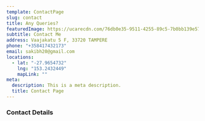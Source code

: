 ```yaml
---
template: ContactPage
slug: contact
title: Any Queries?
featuredImage: https://ucarecdn.com/76db0e35-9511-4255-89c5-7b0bb139e579/-/preview/1000x350/
subtitle: C﻿ontact Me
address: Vaajakatu 5 F, 33720 TAMPERE
phone: "+358417432173"
email: sakibh20@gmail.com
locations:
  - lat: "-27.9654732"
    lng: "153.2432449"
    mapLink: ""
meta:
  description: This is a meta description.
  title: Contact Page
---
```

### **Contact Details**
